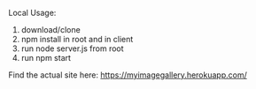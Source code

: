 Local Usage:
   1. download/clone
   2. npm install in root and in client 
   3. run node server.js from root
   4. run npm start 

Find the actual site here: https://myimagegallery.herokuapp.com/
